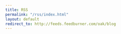 ```yaml
---
title: RSS
permalink: "/rss/index.html"
layout: default
redirect_to: http://feeds.feedburner.com/oak/blog
---
```


